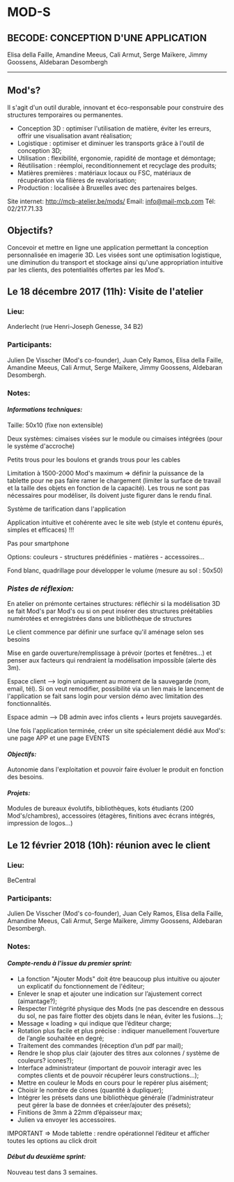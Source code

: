 # MOD-S

## BECODE: CONCEPTION D'UNE APPLICATION

Elisa della Faille, Amandine Meeus, Cali Armut, Serge Maïkere, Jimmy Goossens, Aldebaran Desombergh 
***********************************************************

## Mod's?
Il s'agit d'un outil durable, innovant et éco-responsable pour construire des structures temporaires ou permanentes.

* Conception 3D : optimiser l'utilisation de matière, éviter les erreurs, offrir une visualisation avant réalisation;
* Logistique : optimiser et diminuer les transports grâce à l'outil de conception 3D;
* Utilisation : flexibilité, ergonomie, rapidité de montage et démontage;
* Réutilisation : réemploi, reconditionnement et recyclage des produits; 
* Matières premières : matériaux locaux ou FSC, matériaux de récupération via filières de revalorisation;
* Production : localisée à Bruxelles avec des partenaires belges.

Site internet: http://mcb-atelier.be/mods/
Email: info@mail-mcb.com
Tél: 02/217.71.33

## Objectifs?
Concevoir et mettre en ligne une application permettant la conception personnalisée en imagerie 3D.
Les visées sont une optimisation logistique, une diminution du transport et stockage ainsi qu'une appropriation intuitive par les clients, des potentialités offertes par les Mod's. 

## Le 18 décembre 2017 (11h): Visite de l'atelier

### Lieu: 
Anderlecht (rue Henri-Joseph Genesse, 34 B2)

### Participants: 
Julien De Visscher (Mod's co-founder), Juan Cely Ramos, Elisa della Faille, Amandine Meeus, Cali Armut, Serge Maïkere, Jimmy Goossens, Aldebaran Desombergh.

### Notes:

#### *Informations techniques:* 

Taille: 50x10 (fixe non extensible)

Deux systèmes: cimaises visées sur le module ou cimaises intégrées (pour le système d'accroche)

Petits trous pour les boulons et grands trous pour les cables

Limitation à 1500-2000 Mod's maximum => définir la puissance de la tablette pour ne pas faire ramer le chargement (limiter la surface de travail et la taille des objets en fonction de la capacité). Les trous ne sont pas nécessaires pour modéliser, ils doivent juste figurer dans le rendu final.

Système de tarification dans l'application

Application intuitive et cohérente avec le site web (style et contenu épurés, simples et efficaces) !!! 

Pas pour smartphone

Options: couleurs - structures prédéfinies - matières - accessoires... 

Fond blanc, quadrillage pour développer le volume (mesure au sol : 50x50)

### *Pistes de réflexion:*

En atelier on prémonte certaines structures: réfléchir si la modélisation 3D se fait Mod's par Mod's ou si on peut insérer des structures préétablies numérotées et enregistrées dans une bibliothèque de structures

Le client commence par définir une surface qu'il aménage selon ses besoins

Mise en garde ouverture/remplissage à prévoir (portes et fenêtres...) et penser aux facteurs qui rendraient la modélisation impossible (alerte dès 3m).

Espace client --> login uniquement au moment de la sauvegarde (nom, email, tél). Si on veut remodifier, possibilité via un lien mais le lancement de l'application se fait sans login pour version démo avec limitation des fonctionnalités. 

Espace admin --> DB admin avec infos clients + leurs projets sauvegardés.

Une fois l'application terminée, créer un site spécialement dédié aux Mod's: une page APP et une page EVENTS


#### *Objectifs:*

Autonomie dans l'exploitation et pouvoir faire évoluer le produit en fonction des besoins.

#### *Projets:*

Modules de bureaux évolutifs, bibliothèques,  kots étudiants (200 Mod's/chambres), accessoires (étagères, finitions avec écrans intégrés, impression de logos...) 


## Le 12 février 2018 (10h): réunion avec le client

### Lieu: 
BeCentral

### Participants: 
Julien De Visscher (Mod's co-founder), Juan Cely Ramos, Elisa della Faille, Amandine Meeus, Cali Armut, Serge Maïkere, Jimmy Goossens, Aldebaran Desombergh.

### Notes:

#### *Compte-rendu à l'issue du premier sprint:* 

- La fonction "Ajouter Mods" doit être beaucoup plus intuitive ou ajouter un explicatif du fonctionnement de l'éditeur; 
- Enlever le snap et ajouter une indication sur l’ajustement correct (aimantage?);
- Respecter l'intégrité physique des Mods (ne pas descendre en dessous du sol, ne pas faire flotter des objets dans le néan, éviter les fusions...);
- Message « loading » qui indique que l’éditeur charge;
- Rotation plus facile et plus précise : indiquer manuellement l’ouverture de l’angle souhaitée en degré;
- Traitement des commandes (réception d’un pdf par mail);
- Rendre le shop plus clair (ajouter des titres aux colonnes / système de couleurs? icones?);
- Interface administrateur (important de pouvoir interagir avec les comptes clients et de pouvoir récupérer leurs constructions...);
- Mettre en couleur le Mods en cours pour le repérer plus aisément;
- Choisir le nombre de clones (quantité à dupliquer);
- Intégrer les présets dans une bibliothèque générale (l’administrateur peut gérer la base de données et créer/ajouter des présets);
- Finitions de 3mm à 22mm d’épaisseur max;
- Julien va envoyer les accessoires.

IMPORTANT => Mode tablette : rendre opérationnel l’éditeur et afficher toutes les options au click droit

#### *Début du deuxième sprint:* 

Nouveau test dans 3 semaines.
